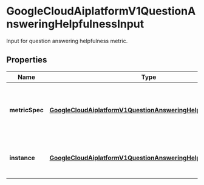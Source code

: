 

# GoogleCloudAiplatformV1QuestionAnsweringHelpfulnessInput

Input for question answering helpfulness metric.

## Properties

| Name | Type | Description | Notes |
|------------ | ------------- | ------------- | -------------|
|**metricSpec** | [**GoogleCloudAiplatformV1QuestionAnsweringHelpfulnessSpec**](GoogleCloudAiplatformV1QuestionAnsweringHelpfulnessSpec.md) | Required. Spec for question answering helpfulness score metric. |  [optional] |
|**instance** | [**GoogleCloudAiplatformV1QuestionAnsweringHelpfulnessInstance**](GoogleCloudAiplatformV1QuestionAnsweringHelpfulnessInstance.md) | Required. Question answering helpfulness instance. |  [optional] |



